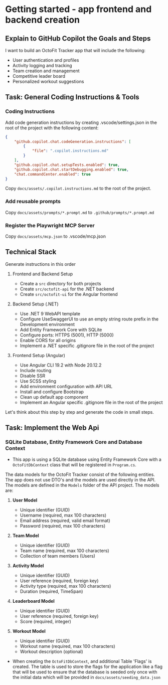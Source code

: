# Getting started - app frontend and backend creation

## Explain to GitHub Copilot the Goals and Steps

I want to build an OctoFit Tracker app that will include the following:

- User authentication and profiles
- Activity logging and tracking
- Team creation and management
- Competitive leader board
- Personalized workout suggestions

## Task: General Coding Instructions & Tools

### Coding Instructions

Add code generation instructions by creating .vscode/settings.json in the root of the project with the following content:

```json
{
    "github.copilot.chat.codeGeneration.instructions": [
        {
            "file": ".copilot.instructions.md"
        }
    ],
    "github.copilot.chat.setupTests.enabled": true,
    "github.copilot.chat.startDebugging.enabled": true,
    "chat.commandCenter.enabled": true
}
```

Copy `docs/assets/.copilot.instructions.md` to the root of the project.

### Add reusable prompts

Copy `docs/assets/prompts/*.prompt.md` to `.github/prompts/*.prompt.md`

### Register the Playwright MCP Server

Copy `docs/assets/mcp.json` to .vscode/mcp.json

## Technical Stack

Generate instructions in this order

1. Frontend and Backend Setup

   - Create a `src` directory for both projects
   - Create `src/octofit-api` for the .NET backend
   - Create `src/octofit-ui` for the Angular frontend

2. Backend Setup (.NET)

   - Use .NET 9 WebAPI template
   - Configure UseSwaggerUI to use an empty string route prefix in the Development environment
   - Add Entity Framework Core with SQLite
   - Configure ports: HTTPS (5001), HTTP (5000)
   - Enable CORS for all origins
   - Implement a .NET specific .gitignore file in the root of the project

3. Frontend Setup (Angular)
   - Use Angular CLI 19.2 with Node 20.12.2
   - Include routing
   - Disable SSR
   - Use SCSS styling
   - Add environment configuration with API URL
   - Install and configure Bootstrap
   - Clean up default app component
   - Implement an Angular specific .gitignore file in the root of the project

Let's think about this step by step and generate the code in small steps.

## Task: Implement the Web Api

### SQLite Database, Entity Framework Core and Database Context

- This app is using a SQLite database using Entity Framework Core with a `OctoFitDbContext` class that will be registered in `Program.cs`.

The data models for the OctoFit Tracker consist of the following entities. The app does not use DTO's and the models are used directly in the API. The models are defined in the `Models` folder of the API project. The models are:

1. **User Model**

   - Unique identifier (GUID)
   - Username (required, max 100 characters)
   - Email address (required, valid email format)
   - Password (required, max 100 characters)

2. **Team Model**

   - Unique identifier (GUID)
   - Team name (required, max 100 characters)
   - Collection of team members (Users)

3. **Activity Model**

   - Unique identifier (GUID)
   - User reference (required, foreign key)
   - Activity type (required, max 100 characters)
   - Duration (required, TimeSpan)

4. **Leaderboard Model**

   - Unique identifier (GUID)
   - User reference (required, foreign key)
   - Score (required, integer)

5. **Workout Model**
   - Unique identifier (GUID)
   - Workout name (required, max 100 characters)
   - Workout description (optional)

- When creating the `OctoFitDbContext`, and additional Table 'Flags' is created. The table is used to store the flags for the application like a flag that will be used to ensure that the database is seeded only once with the initial data which will be provided in `docs/assets/seeding_data.json`
